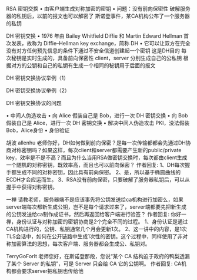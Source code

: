 RSA 密钥交换
  • 由客户端生成对称加密的密钥
  • 问题：没有前向保密性    破解服务器的私钥后，以前的报文也可以解密了
    斯诺登事件，某CA机构公布了一个服务器的私钥


DH 密钥交换
• 1976 年由 Bailey Whitfield Diffie 和 Martin Edward Hellman 首次发表，故称为 Diffie–Hellman key exchange，简称 DH
• 它可以让双方在完全没有对方任何预先信息的条件下通过不安全信道创建起一个密钥    这是DH目的
  每次秘钥是实时生成的，具备前向保密性
  client，server 分别生成自己的公私钥   根据对方的公钥和自己的私钥有生成一个相同的秘钥用于后面的报文


DH 密钥交换协议举例（1）


DH 密钥交换协议举例（2）



DH 密钥交换协议的问题

• 中间人伪造攻击
  • 向 Alice 假装自己是 Bob，进行一次 DH 密钥交换
  • 向 Bob 假装自己是 Alice，进行一次 DH 密钥交换
• 解决中间人伪造攻击   PKI，没法假装Bob，Alice身份
  • 身份验证




胡波 allenhu
老师你好，DH如何做到前向保密？是每一次传输都都会先通过DH协商对称密钥吗？如果这样，每次client和server都需要产生新的public/private key，效率是不是不高？而且为什么当用RSA做密钥交换时，每次都由client生成一个随机的对称密钥，既效率高，而且也可以前向保密？
作者回复: 1、DH每次握手都生成不同的对称密钥，因此具有前向保密。
2、是，所以基于椭圆曲线的ECDH才会应运而生。
3、RSA没有前向保密，只要破解了服务器私钥后，可以从握手中获得对称密钥。


一禅
请教老师，服务器端不是应该事先将公钥发送给ca机构进行加密么，如果server端每次都新生成公钥，岂不是每个请求过来了，server端都要先把新生成的公钥发送给ca制作成证书，然后再返回给客户端进行验签？
作者回复: 你好一禅，身份认证与对称加密的密钥协商是2个完全不同的过程。
1、身份认证是通过CA机构进行的，公钥、私钥通常几个月会更新1次。
2、这一讲中的内容，是1次TLS会话中，如何在公开链路中生成1次性的密钥。这个过程中，同样使用了非对称加密算法的思想，每次客户端、服务器都会生成公、私钥对。

TerryGoForIt
老师您好，在斯诺登那段，您说“某个 CA 结构迫于政府的鸭梨透漏了某个 Server 的私钥”，可是 Server 只会给 CA 它的公钥啊。
作者回复: CA机构都会要求server把私钥也传给他


